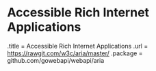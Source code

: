 # Accessible Rich Internet Applications

.title = Accessible Rich Internet Applications
.url = <https://rawgit.com/w3c/aria/master/>
.package = github.com/gowebapi/webapi/aria
